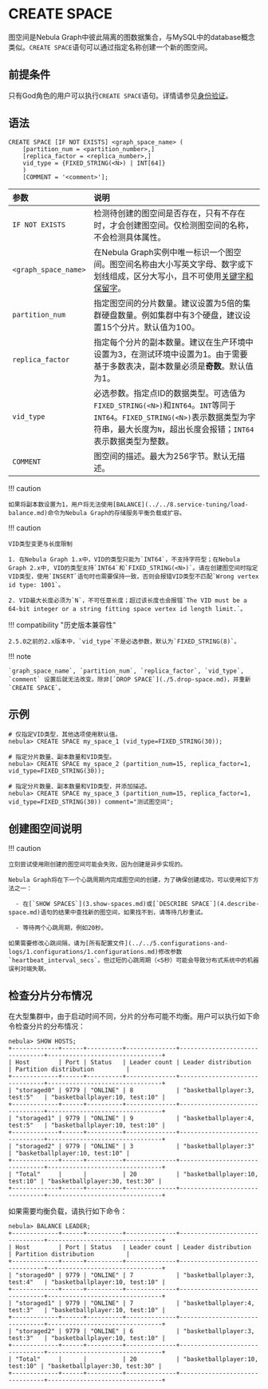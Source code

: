 # CREATE SPACE

图空间是Nebula Graph中彼此隔离的图数据集合，与MySQL中的database概念类似。`CREATE SPACE`语句可以通过指定名称创建一个新的图空间。

## 前提条件

只有God角色的用户可以执行`CREATE SPACE`语句。详情请参见[身份验证](../../7.data-security/1.authentication/1.authentication.md)。

## 语法

```ngql
CREATE SPACE [IF NOT EXISTS] <graph_space_name> (
    [partition_num = <partition_number>,] 
    [replica_factor = <replica_number>,]
    vid_type = {FIXED_STRING(<N>) | INT[64]}
    )
    [COMMENT = '<comment>'];
```

|参数|说明|
|:---|:---|
|`IF NOT EXISTS`|检测待创建的图空间是否存在，只有不存在时，才会创建图空间。仅检测图空间的名称，不会检测具体属性。|
|`<graph_space_name>`|在Nebula Graph实例中唯一标识一个图空间。图空间名称由大小写英文字母、数字或下划线组成，区分大写小，且不可使用[关键字和保留字](../../3.ngql-guide/1.nGQL-overview/keywords-and-reserved-words.md)。|
|`partition_num`|指定图空间的分片数量。建议设置为5倍的集群硬盘数量。例如集群中有3个硬盘，建议设置15个分片。默认值为100。|
|`replica_factor`|指定每个分片的副本数量。建议在生产环境中设置为3，在测试环境中设置为1。由于需要基于多数表决，副本数量必须是**奇数**。默认值为1。|
|`vid_type`|必选参数。指定点ID的数据类型。可选值为`FIXED_STRING(<N>)`和`INT64`。`INT`等同于`INT64`。`FIXED_STRING(<N>)`表示数据类型为字符串，最大长度为`N`，超出长度会报错；`INT64`表示数据类型为整数。|
|`COMMENT`|图空间的描述。最大为256字节。默认无描述。|

!!! caution

    如果将副本数设置为1，用户将无法使用[BALANCE](../../8.service-tuning/load-balance.md)命令为Nebula Graph的存储服务平衡负载或扩容。

!!! caution 

    VID类型变更与长度限制
    
    1. 在Nebula Graph 1.x中，VID的类型只能为`INT64`，不支持字符型；在Nebula Graph 2.x中, VID的类型支持`INT64`和`FIXED_STRING(<N>)`。请在创建图空间时指定VID类型，使用`INSERT`语句时也需要保持一致，否则会报错VID类型不匹配`Wrong vertex id type: 1001`。
    
    2. VID最大长度必须为`N`，不可任意长度；超过该长度也会报错`The VID must be a 64-bit integer or a string fitting space vertex id length limit.`。

!!! compatibility "历史版本兼容性"

    2.5.0之前的2.x版本中，`vid_type`不是必选参数，默认为`FIXED_STRING(8)`。

!!! note

    `graph_space_name`, `partition_num`, `replica_factor`, `vid_type`, `comment` 设置后就无法改变。除非[`DROP SPACE`](./5.drop-space.md)，并重新`CREATE SPACE`。

## 示例

```ngql
# 仅指定VID类型，其他选项使用默认值。
nebula> CREATE SPACE my_space_1 (vid_type=FIXED_STRING(30)); 

# 指定分片数量、副本数量和VID类型。
nebula> CREATE SPACE my_space_2 (partition_num=15, replica_factor=1, vid_type=FIXED_STRING(30));

# 指定分片数量、副本数量和VID类型，并添加描述。
nebula> CREATE SPACE my_space_3 (partition_num=15, replica_factor=1, vid_type=FIXED_STRING(30)) comment="测试图空间"; 
```

## 创建图空间说明

!!! caution 

    立刻尝试使用刚创建的图空间可能会失败，因为创建是异步实现的。
    
    Nebula Graph将在下一个心跳周期内完成图空间的创建，为了确保创建成功，可以使用如下方法之一：

      - 在[`SHOW SPACES`](3.show-spaces.md)或[`DESCRIBE SPACE`](4.describe-space.md)语句的结果中查找新的图空间，如果找不到，请等待几秒重试。

      - 等待两个心跳周期，例如20秒。

    如果需要修改心跳间隔，请为[所有配置文件](../../5.configurations-and-logs/1.configurations/1.configurations.md)修改参数`heartbeat_interval_secs`。但过短的心跳周期（<5秒）可能会导致分布式系统中的机器误判对端失联。

## 检查分片分布情况

在大型集群中，由于启动时间不同，分片的分布可能不均衡。用户可以执行如下命令检查分片的分布情况：

```ngql
nebula> SHOW HOSTS;
+-------------+------+----------+--------------+--------------------------------+--------------------------------+
| Host        | Port | Status   | Leader count | Leader distribution            | Partition distribution         |
+-------------+------+----------+--------------+--------------------------------+--------------------------------+
| "storaged0" | 9779 | "ONLINE" | 8            | "basketballplayer:3, test:5"   | "basketballplayer:10, test:10" |
+-------------+------+----------+--------------+--------------------------------+--------------------------------+
| "storaged1" | 9779 | "ONLINE" | 9            | "basketballplayer:4, test:5"   | "basketballplayer:10, test:10" |
+-------------+------+----------+--------------+--------------------------------+--------------------------------+
| "storaged2" | 9779 | "ONLINE" | 3            | "basketballplayer:3"           | "basketballplayer:10, test:10" |
+-------------+------+----------+--------------+--------------------------------+--------------------------------+
| "Total"     |      |          | 20           | "basketballplayer:10, test:10" | "basketballplayer:30, test:30" |
+-------------+------+----------+--------------+--------------------------------+--------------------------------+
```

如果需要均衡负载，请执行如下命令：

```ngql
nebula> BALANCE LEADER;
+-------------+------+----------+--------------+--------------------------------+--------------------------------+
| Host        | Port | Status   | Leader count | Leader distribution            | Partition distribution         |
+-------------+------+----------+--------------+--------------------------------+--------------------------------+
| "storaged0" | 9779 | "ONLINE" | 7            | "basketballplayer:3, test:4"   | "basketballplayer:10, test:10" |
+-------------+------+----------+--------------+--------------------------------+--------------------------------+
| "storaged1" | 9779 | "ONLINE" | 7            | "basketballplayer:4, test:3"   | "basketballplayer:10, test:10" |
+-------------+------+----------+--------------+--------------------------------+--------------------------------+
| "storaged2" | 9779 | "ONLINE" | 6            | "basketballplayer:3, test:3"   | "basketballplayer:10, test:10" |
+-------------+------+----------+--------------+--------------------------------+--------------------------------+
| "Total"     |      |          | 20           | "basketballplayer:10, test:10" | "basketballplayer:30, test:30" |
+-------------+------+----------+--------------+--------------------------------+--------------------------------+
```
